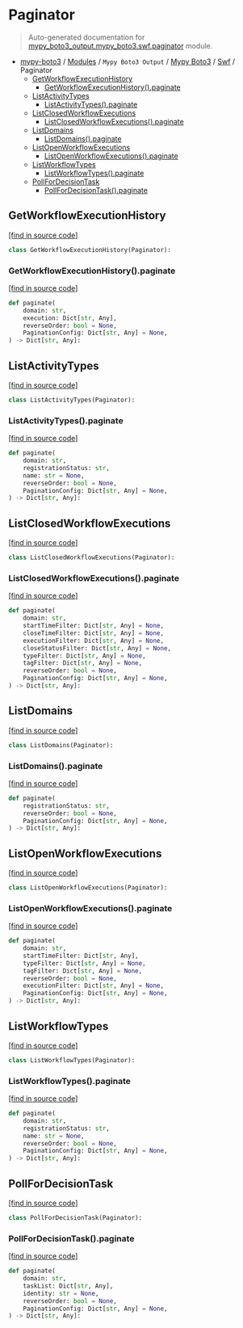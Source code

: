 # Paginator

> Auto-generated documentation for [mypy_boto3_output.mypy_boto3.swf.paginator](https://github.com/vemel/mypy_boto3/blob/master/mypy_boto3_output/mypy_boto3/swf/paginator.py) module.

- [mypy-boto3](../../../README.md#mypy_boto3) / [Modules](../../../MODULES.md#mypy-boto3-modules) / `Mypy Boto3 Output` / [Mypy Boto3](../index.md#mypy-boto3) / [Swf](index.md#swf) / Paginator
    - [GetWorkflowExecutionHistory](#getworkflowexecutionhistory)
        - [GetWorkflowExecutionHistory().paginate](#getworkflowexecutionhistorypaginate)
    - [ListActivityTypes](#listactivitytypes)
        - [ListActivityTypes().paginate](#listactivitytypespaginate)
    - [ListClosedWorkflowExecutions](#listclosedworkflowexecutions)
        - [ListClosedWorkflowExecutions().paginate](#listclosedworkflowexecutionspaginate)
    - [ListDomains](#listdomains)
        - [ListDomains().paginate](#listdomainspaginate)
    - [ListOpenWorkflowExecutions](#listopenworkflowexecutions)
        - [ListOpenWorkflowExecutions().paginate](#listopenworkflowexecutionspaginate)
    - [ListWorkflowTypes](#listworkflowtypes)
        - [ListWorkflowTypes().paginate](#listworkflowtypespaginate)
    - [PollForDecisionTask](#pollfordecisiontask)
        - [PollForDecisionTask().paginate](#pollfordecisiontaskpaginate)

## GetWorkflowExecutionHistory

[[find in source code]](https://github.com/vemel/mypy_boto3/blob/master/mypy_boto3_output/mypy_boto3/swf/paginator.py#L9)

```python
class GetWorkflowExecutionHistory(Paginator):
```

### GetWorkflowExecutionHistory().paginate

[[find in source code]](https://github.com/vemel/mypy_boto3/blob/master/mypy_boto3_output/mypy_boto3/swf/paginator.py#L12)

```python
def paginate(
    domain: str,
    execution: Dict[str, Any],
    reverseOrder: bool = None,
    PaginationConfig: Dict[str, Any] = None,
) -> Dict[str, Any]:
```

## ListActivityTypes

[[find in source code]](https://github.com/vemel/mypy_boto3/blob/master/mypy_boto3_output/mypy_boto3/swf/paginator.py#L22)

```python
class ListActivityTypes(Paginator):
```

### ListActivityTypes().paginate

[[find in source code]](https://github.com/vemel/mypy_boto3/blob/master/mypy_boto3_output/mypy_boto3/swf/paginator.py#L25)

```python
def paginate(
    domain: str,
    registrationStatus: str,
    name: str = None,
    reverseOrder: bool = None,
    PaginationConfig: Dict[str, Any] = None,
) -> Dict[str, Any]:
```

## ListClosedWorkflowExecutions

[[find in source code]](https://github.com/vemel/mypy_boto3/blob/master/mypy_boto3_output/mypy_boto3/swf/paginator.py#L36)

```python
class ListClosedWorkflowExecutions(Paginator):
```

### ListClosedWorkflowExecutions().paginate

[[find in source code]](https://github.com/vemel/mypy_boto3/blob/master/mypy_boto3_output/mypy_boto3/swf/paginator.py#L39)

```python
def paginate(
    domain: str,
    startTimeFilter: Dict[str, Any] = None,
    closeTimeFilter: Dict[str, Any] = None,
    executionFilter: Dict[str, Any] = None,
    closeStatusFilter: Dict[str, Any] = None,
    typeFilter: Dict[str, Any] = None,
    tagFilter: Dict[str, Any] = None,
    reverseOrder: bool = None,
    PaginationConfig: Dict[str, Any] = None,
) -> Dict[str, Any]:
```

## ListDomains

[[find in source code]](https://github.com/vemel/mypy_boto3/blob/master/mypy_boto3_output/mypy_boto3/swf/paginator.py#L54)

```python
class ListDomains(Paginator):
```

### ListDomains().paginate

[[find in source code]](https://github.com/vemel/mypy_boto3/blob/master/mypy_boto3_output/mypy_boto3/swf/paginator.py#L57)

```python
def paginate(
    registrationStatus: str,
    reverseOrder: bool = None,
    PaginationConfig: Dict[str, Any] = None,
) -> Dict[str, Any]:
```

## ListOpenWorkflowExecutions

[[find in source code]](https://github.com/vemel/mypy_boto3/blob/master/mypy_boto3_output/mypy_boto3/swf/paginator.py#L66)

```python
class ListOpenWorkflowExecutions(Paginator):
```

### ListOpenWorkflowExecutions().paginate

[[find in source code]](https://github.com/vemel/mypy_boto3/blob/master/mypy_boto3_output/mypy_boto3/swf/paginator.py#L69)

```python
def paginate(
    domain: str,
    startTimeFilter: Dict[str, Any],
    typeFilter: Dict[str, Any] = None,
    tagFilter: Dict[str, Any] = None,
    reverseOrder: bool = None,
    executionFilter: Dict[str, Any] = None,
    PaginationConfig: Dict[str, Any] = None,
) -> Dict[str, Any]:
```

## ListWorkflowTypes

[[find in source code]](https://github.com/vemel/mypy_boto3/blob/master/mypy_boto3_output/mypy_boto3/swf/paginator.py#L82)

```python
class ListWorkflowTypes(Paginator):
```

### ListWorkflowTypes().paginate

[[find in source code]](https://github.com/vemel/mypy_boto3/blob/master/mypy_boto3_output/mypy_boto3/swf/paginator.py#L85)

```python
def paginate(
    domain: str,
    registrationStatus: str,
    name: str = None,
    reverseOrder: bool = None,
    PaginationConfig: Dict[str, Any] = None,
) -> Dict[str, Any]:
```

## PollForDecisionTask

[[find in source code]](https://github.com/vemel/mypy_boto3/blob/master/mypy_boto3_output/mypy_boto3/swf/paginator.py#L96)

```python
class PollForDecisionTask(Paginator):
```

### PollForDecisionTask().paginate

[[find in source code]](https://github.com/vemel/mypy_boto3/blob/master/mypy_boto3_output/mypy_boto3/swf/paginator.py#L99)

```python
def paginate(
    domain: str,
    taskList: Dict[str, Any],
    identity: str = None,
    reverseOrder: bool = None,
    PaginationConfig: Dict[str, Any] = None,
) -> Dict[str, Any]:
```

